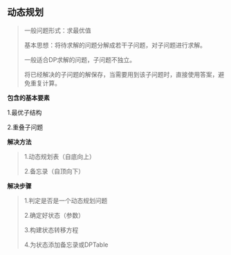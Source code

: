 ## 动态规划

> 一般问题形式：求最优值
>
> 基本思想：将待求解的问题分解成若干子问题，对子问题进行求解。
>
> 一般适合DP求解的问题，子问题不独立。
>
> 将已经解决的子问题的解保存，当需要用到该子问题时，直接使用答案，避免重复计算。

**包含的基本要素**

1.最优子结构

2.重叠子问题

**解决方法**

> 1.动态规划表（自底向上）
>
> 2.备忘录（自顶向下）

**解决步骤**

> 1.判定是否是一个动态规划问题
>
> 2.确定好状态（参数）
>
> 3.构建状态转移方程
>
> 4.为状态添加备忘录或DPTable